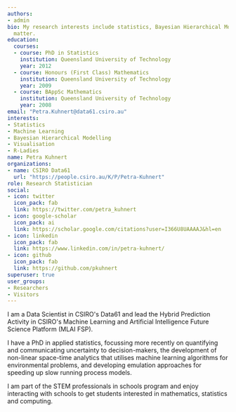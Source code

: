 ```yaml
---
authors:
- admin
bio: My research interests include statistics, Bayesian Hierarchical Modelling, visualisation, environmental and agricultural modelling.
  matter.
education:
  courses:
  - course: PhD in Statistics
    institution: Queensland University of Technology
    year: 2012
  - course: Honours (First Class) Mathematics
    institution: Queensland University of Technology
    year: 2009
  - course: BAppSc Mathematics
    institution: Queensland University of Technology
    year: 2008
email: "Petra.Kuhnert@data61.csiro.au"
interests:
- Statistics
- Machine Learning
- Bayesian Hierarchical Modelling
- Visualisation
- R-Ladies
name: Petra Kuhnert
organizations:
- name: CSIRO Data61
  url: "https://people.csiro.au/K/P/Petra-Kuhnert"
role: Research Statistician
social:
- icon: twitter
  icon_pack: fab
  link: https://twitter.com/petra_kuhnert
- icon: google-scholar
  icon_pack: ai
  link: https://scholar.google.com/citations?user=I366U8UAAAAJ&hl=en
- icon: linkedin
  icon_pack: fab
  link: https://www.linkedin.com/in/petra-kuhnert/
- icon: github
  icon_pack: fab
  link: https://github.com/pkuhnert
superuser: true
user_groups:
- Researchers
- Visitors
---
```


I am a Data Scientist in CSIRO's Data61 and lead the Hybrid Prediction Activity in CSIRO's Machine Learning and Artificial Intelligence Future Science Platform (MLAI FSP). 

I have a PhD in applied statistics, focussing more recently on quantifying and communicating uncertainty to decision-makers, the development of non-linear space-time analytics that utilises machine learning algorithms for environmental problems, and developing emulation approaches for speeding up slow running process models.

I am part of the STEM professionals in schools program and enjoy interacting with schools to get students interested in mathematics, statistics and computing.

